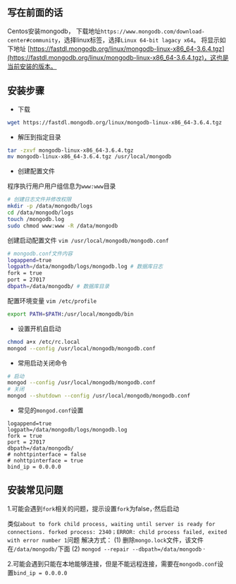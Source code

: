 ## 写在前面的话

Centos安装mongodb， 下载地址`https://www.mongodb.com/download-center#community`，选择linux标签，选择`Linux 64-bit lagacy x64`。
将显示如下地址 [https://fastdl.mongodb.org/linux/mongodb-linux-x86_64-3.6.4.tgz](https://fastdl.mongodb.org/linux/mongodb-linux-x86_64-3.6.4.tgz)，这也是当前安装的版本。

## 安装步骤

- 下载
```sh
wget https://fastdl.mongodb.org/linux/mongodb-linux-x86_64-3.6.4.tgz
```
- 解压到指定目录
```sh
tar -zxvf mongodb-linux-x86_64-3.6.4.tgz
mv mongodb-linux-x86_64-3.6.4.tgz /usr/local/mongodb
```
- 创建配置文件

程序执行用户用户组信息为`www:www`目录
```sh
# 创建日志文件并修改权限
mkdir -p /data/mongodb/logs
cd /data/mongodb/logs
touch /mongodb.log
sudo chmod www:www -R /data/mongodb
```

创建启动配置文件 `vim /usr/local/mongodb/mongodb.conf`
```sh
# mongodb.conf文件内容
logappend=true
logpath=/data/mongodb/logs/mongodb.log # 数据库日志
fork = true
port = 27017
dbpath=/data/mongodb/ # 数据库目录
```

配置环境变量 `vim /etc/profile`
```sh
export PATH=$PATH:/usr/local/mongodb/bin
```

- 设置开机自启动
```sh
chmod a+x /etc/rc.local
mongod --config /usr/local/mongodb/mongodb.conf
```

- 常用启动关闭命令
```sh
# 启动
mongod --config /usr/local/mongodb/mongodb.conf
# 关闭
mongod --shutdown --config /usr/local/mongodb/mongodb.conf
```
- 常见的`mongod.conf`设置
```
logappend=true
logpath=/data/mongodb/logs/mongodb.log
fork = true
port = 27017
dbpath=/data/mongodb/
# nohttpinterface = false
# nohttpinterface = true
bind_ip = 0.0.0.0
```

## 安装常见问题

1.可能会遇到`fork`相关的问题，提示设置`fork`为false，·然后启动

类似`about to fork child process, waiting until server is ready for connections. forked process: 2340；ERROR: child process failed, exited with error number 1`问题
解决方式：
(1) 删除`mongo.lock`文件，该文件在`/data/mongodb/`下面
(2) `mongod --repair --dbpath=/data/mongodb`
·

2.可能会遇到只能在本地能够连接，但是不能远程连接，需要在`mongodb.conf`设置`bind_ip = 0.0.0.0`
